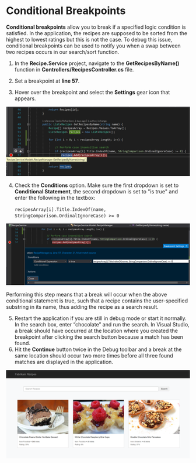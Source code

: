 # Conditional Breakpoints
**Conditional breakpoints** allow you to break if a specified logic condition is satisfied.  In the application, the recipes are supposed to be sorted from the highest to lowest ratings but this is not the case.  To debug this issue, conditional breakpoints can be used to notify you when a swap between two recipes occurs in our search/sort function.

1.	In the **Recipe.Service** project, navigate to the **GetRecipesByName()** function in **Controllers/RecipesController.cs** file.

2.	Set a breakpoint at **line 57**.

3.	Hover over the breakpoint and select the **Settings** gear icon that appears. 

![Breakpoint setting gear icon](ConditionalBreakpoints-SettingsGear.png)

4.	Check the **Conditions** option.  Make sure the first dropdown is set to **Conditional Statement**, the second dropdown is set to "is true" and enter the following in the textbox:

    `recipesArray[i].Title.IndexOf(name, StringComparison.OrdinalIgnoreCase) >= 0`

![Breakpoint settings menu](ConditionalBreakpoints-BreakpointSettings.png)

Performing this step means that a break will occur when the above conditional statement is true, such that a recipe contains the user-specified substring in its name, thus adding the recipe as a search result.

5.	Restart the application if you are still in debug mode or start it normally.  In the search box, enter “chocolate” and run the search.  In Visual Studio, a break should have occurred at the location where you created the breakpoint after clicking the search button because a match has been found.
6.	Hit the **Continue** button twice in the Debug toolbar and a break at the same location should occur two more times before all three found matches are displayed in the application.

!["Chocolate" search results](ConditionalBreakpoints-SearchResults.png)
